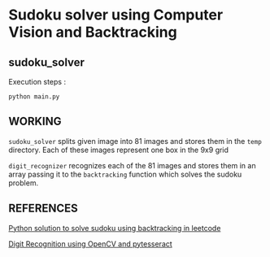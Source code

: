# Sudoku solver using Computer Vision and Backtracking

## sudoku_solver
Execution steps : 
```python3
python main.py
```

## WORKING

`sudoku_solver` splits given image into 81 images and stores them in the `temp` directory. Each of these images represent one box in the 9x9 grid

`digit_recognizer` recognizes each of the 81 images and stores them in an array passing it to the `backtracking` function which solves the sudoku problem.


## REFERENCES 

[Python solution to solve sudoku using backtracking in leetcode](https://leetcode.com/problems/sudoku-solver/discuss/15959/Accepted-Python-solution)

[Digit Recognition using OpenCV and pytesseract](https://stackoverflow.com/a/58032585/10077354)

